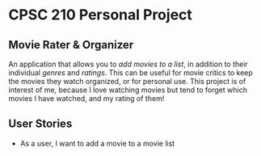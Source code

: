 # CPSC 210 Personal Project

## Movie Rater & Organizer

An application that allows you to *add movies to a list*, in addition to their individual *genres* and *ratings*. 
This can be useful for movie critics to keep the movies they watch organized, or for personal use. 
This project is of interest of me, because I love watching movies but tend to forget which movies I have watched, 
and my rating of them!

## User Stories

- As a user, I want to add a movie to a movie list
